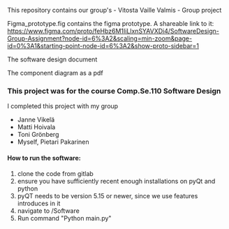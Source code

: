 This repository contains our group's - Vitosta Vaille Valmis - Group project

Figma_prototype.fig contains the figma prototype. 
A shareable link to it: https://www.figma.com/proto/feHbz6M1IiLlxnSYAVXDi4/SoftwareDesign-Group-Assignment?node-id=6%3A2&scaling=min-zoom&page-id=0%3A1&starting-point-node-id=6%3A2&show-proto-sidebar=1

The software design document

The component diagram as a pdf


### This project was for the course Comp.Se.110 Software Design
I completed this project with my group 
- Janne Vikelä
- Matti Hoivala
- Toni Grönberg
- Myself, Pietari Pakarinen

#### How to run the software:
1. clone the code from gitlab
2. ensure you have sufficiently recent enough installations on pyQt and python
 2. pyQT needs to be version 5.15 or newer, since we use features introduces in it
3. navigate to /Software
4. Run command "Python main.py"